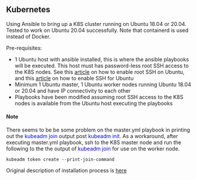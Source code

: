 ## Kubernetes
Using Ansible to bring up a K8S cluster running on Ubuntu 18.04 or 20.04. Tested to work on Ubuntu 20.04 successfully. Note that containerd is used instead of Docker. 

Pre-requisites:
- 1 Ubuntu host with ansible installed, this is where the ansible playbooks will be executed. This host must has password-less root SSH access to the K8S nodes. See this [article](https://linuxconfig.org/allow-ssh-root-login-on-ubuntu-20-04-focal-fossa-linux) on how to enable root SSH on Ubuntu, and this [article](https://linuxize.com/post/how-to-enable-ssh-on-ubuntu-20-04/) on how to enable SSH for Ubuntu
- Minimum 1 Ubuntu master, 1 Ubuntu worker nodes running Ubuntu 18.04 or 20.04 and have IP connectivity to each other
- Playbooks have been modified assuming root SSH access to the K8S nodes is available from the Ubuntu host executing the playbooks

#### Note
There seems to be be some problem on the master.yml playbook in printing out the <span style="color:blue">kubeadm join</span> output post <span style="color:blue">kubeadm init</span>. As a workaround, after executing master.yml playbook, ssh to the K8S master node and run the following to the the output of <span style="color:blue">kubeadm join</span> for use on the worker node.

<pre><code>kubeadm token create --print-join-command</code></pre>

Original description of installation process is [here](https://buildvirtual.net/deploy-a-kubernetes-cluster-using-ansible/)
